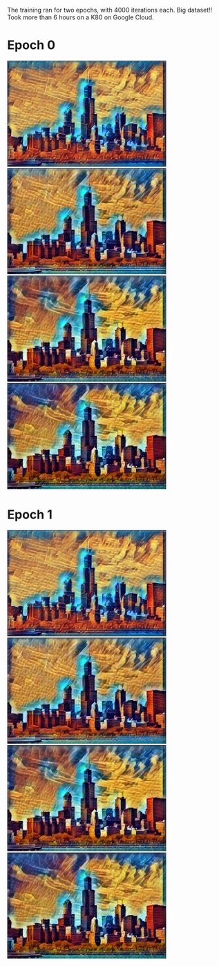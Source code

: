 The training ran for two epochs, with 4000 iterations each. Big dataset!! Took more than 6 hours on a K80 on Google Cloud.

# Epoch 0

<img src = '0_1000.png' height = '246px'>
<img src = '0_2000.png' height = '246px'>
<img src = '0_3000.png' height = '246px'>
<img src = '0_4000.png' height = '246px'>

# Epoch 1

<img src = '0_1000.png' height = '246px'>
<img src = '0_2000.png' height = '246px'>
<img src = '0_3000.png' height = '246px'>
<img src = '0_4000.png' height = '246px'>
